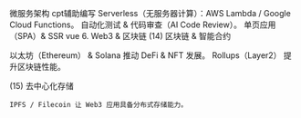 



微服务架构
cpt辅助编写
Serverless（无服务器计算）：AWS Lambda / Google Cloud Functions。
自动化测试 & 代码审查（AI Code Review）。
单页应用（SPA）& SSR vue
6. Web3 & 区块链
   (14) 区块链 & 智能合约

   以太坊（Ethereum） & Solana 推动 DeFi & NFT 发展。
   Rollups（Layer2） 提升区块链性能。

(15) 去中心化存储

    IPFS / Filecoin 让 Web3 应用具备分布式存储能力。